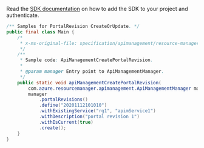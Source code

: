 Read the [SDK documentation](https://github.com/Azure/azure-sdk-for-java/blob/azure-resourcemanager-apimanagement_1.0.0-beta.3/sdk/apimanagement/azure-resourcemanager-apimanagement/README.md) on how to add the SDK to your project and authenticate.

```java
/** Samples for PortalRevision CreateOrUpdate. */
public final class Main {
    /*
     * x-ms-original-file: specification/apimanagement/resource-manager/Microsoft.ApiManagement/stable/2021-08-01/examples/ApiManagementCreatePortalRevision.json
     */
    /**
     * Sample code: ApiManagementCreatePortalRevision.
     *
     * @param manager Entry point to ApiManagementManager.
     */
    public static void apiManagementCreatePortalRevision(
        com.azure.resourcemanager.apimanagement.ApiManagementManager manager) {
        manager
            .portalRevisions()
            .define("20201112101010")
            .withExistingService("rg1", "apimService1")
            .withDescription("portal revision 1")
            .withIsCurrent(true)
            .create();
    }
}
```
